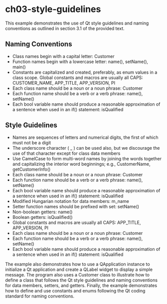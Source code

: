 # ch03-style-guidelines

This example demonstrates the use of Qt style guidelines and naming conventions as outlined in section 3.1 of the provided text.

## Naming Conventions
- Class names begin with a capital letter: Customer
- Function names begin with a lowercase letter: name(), setName(), main()
- Constants are capitalized and created, preferably, as enum values in a class scope. Global constants and macros are usually all CAPS: CUSTOMER_NAME, APP_TITLE, APP_VERSION, PI
- Each class name should be a noun or a noun phrase: Customer
- Each function name should be a verb or a verb phrase: name(), setName()
- Each bool variable name should produce a reasonable approximation of a sentence when used in an if() statement: isQualified

## Style Guidelines
- Names are sequences of letters and numerical digits, the first of which must not be a digit
- The underscore character ( _ ) can be used also, but we discourage the use of that character except for class data members
- Use CamelCase to form multi-word names by joining the words together and capitalizing the interior word beginnings; e.g., CustomerName, getCustomerInfo()
- Each class name should be a noun or a noun phrase: Customer
- Each function name should be a verb or a verb phrase: name(), setName()
- Each bool variable name should produce a reasonable approximation of a sentence when used in an if() statement: isQualified
- Modified Hungarian notation for data members: m_name
- Setter function names should be prefixed with set: setName()
- Non-boolean getters: name()
- Boolean getters: isQualified()
- Global constants and macros are usually all CAPS: APP_TITLE, APP_VERSION, PI
- Each class name should be a noun or a noun phrase: Customer
- Each function name should be a verb or a verb phrase: name(), setName()
- Each bool variable name should produce a reasonable approximation of a sentence when used in an if() statement: isQualified

The example also demonstrates how to use a QApplication instance to initialize a Qt application and create a QLabel widget to display a simple message. The program also uses a Customer class to illustrate how to define a class that follows the Qt style guidelines and naming conventions for data members, setters, and getters. Finally, the example demonstrates how to define and use constants and enums following the Qt coding standard for naming conventions.
